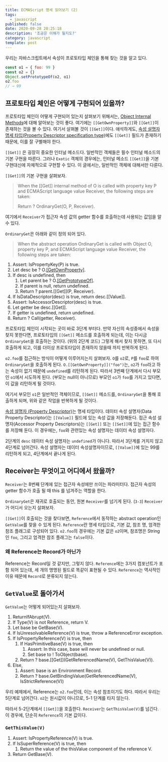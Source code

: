 ```yaml
---
title: ECMAScript 명세 읽어보기 (2)
tags:
  - javascript
published: false
date: 2020-09-28 20:25:18
description: '조금은 이해가 될지도?'
category: javascript
template: post
---
```


우리는 자바스크립트에서 속성이 프로토타입 체인을 통해 찾는 것을 알고 있다.

```javascript
const o1 = { foo: 99 }
const o2 = {}
Object.setPrototypeOf(o2, o1)
o2.foo
// → 99
```

## 프로토타입 체인은 어떻게 구현되어 있을까?

프로토타입 체인이 어떻게 구현되어 있는지 살펴보기 위해서는, [Object Internal Methods](https://tc39.es/ecma262/#sec-object-internal-methods-and-internal-slots)에 대해 알아보는 것이 좋다. 여기에는 `[[GetOwnProperty]]`와 `[[Get]]`이 존재하는 것을 볼 수 있다. 여기서 살펴볼 것이 `[[Get]]`이다. 애석하게도, [속성 설명자 명세 타입(Property Descriptor specification type)](https://tc39.es/ecma262/#sec-property-descriptor-specification-type)에도 `[[Get]]` 필드가 존재하기 때문에, 이를 잘 구별해야 한다.

`[[Get]]` 은 굉장히 중요한 인터널 메소드다. 일반적인 객체들은 필수 인터널 메소드의 기본 구현을 따른다. 그러나 `Exotic` 객체의 경우에는, 인터널 메소드 `[[Get]]`을 기본 구현대신에 자체적으로 구현할 수 있다. 이 글에서는, 일반적인 객체에 대해서만 다룬다.

`[[Get]]`의 기본 구현을 살펴보자.

> When the [[Get]] internal method of O is called with property key P and ECMAScript language value Receiver, the following steps are taken:
>
> Return ? OrdinaryGet(O, P, Receiver).

여기에서 `Receiver`가 접근자 속성 값의 getter 함수를 호출하는데 사용되는 값임을 알 수 있다.

`OrdinaryGet`은 아래와 같이 정의 되어 있다.

> When the abstract operation OrdinaryGet is called with Object O, property key P, and ECMAScript language value Receiver, the following steps are taken:

1. Assert: IsPropertyKey(P) is true.
2. Let desc be ? O.[[GetOwnProperty]](P).
3. If desc is undefined, then
   1. Let parent be ? O.[[GetPrototypeOf]]().
   2. If parent is null, return undefined.
   3. Return ? parent.[[Get]](P, Receiver).
4. If IsDataDescriptor(desc) is true, return desc.[[Value]].
5. Assert: IsAccessorDescriptor(desc) is true.
6. Let getter be desc.[[Get]].
7. If getter is undefined, return undefined.
8. Return ? Call(getter, Receiver).

프로토타입 체인이 시작되는 곳이 바로 3단계 부터다. 만약 자신의 속성중에서 속성을 찾지 못한다면, 프로토타입의 `[[Get]]` 메소드를 호출하게 되는데, 이는 다시금 `OrdinaryGet`을 호출하는 것이다. (위의 2단계 코드) 그렇게 해서 찾지 못하면, 또 다시 호출하게 되고, 이를 더이상 프로토타입이 존재하지 않을때 까지 반복하게 된다.

`o2.foo`를 접근하는 방식이 어떻게 이루어지는지 살펴보자. `O`를 `o2`로, `P`를 `foo`로 하여 `OrdinaryGet`을 호출하게 된다. `O.[[GetOwnProperty]]("foo")`는, `o2`가 `foo`라고 하는 속성이 없기 때문에 `undefined`를 리턴하게 된다. 따라서 3번째 단계에서 다시 부모인 `o1`에서 시도하게 된다. (부모는 null이 아니므로) 부모인 `o1`가 `foo`를 가지고 있다면, 이 값을 리턴하게 될 것이다.

여기서 부모인 `o1`은 일반적인 객체이므로, `[[Get]]` 메소드를, `OrdinaryGet`을 통해 호출하게 되며, 위와 같은 작업을 반복하게 될 것이다.

[속성 설명자 (Property Descriptor)](https://tc39.es/ecma262/#sec-property-descriptor-specification-type)는 명세 타입이다. 데이터 속성 설명자(Data Property Descriptor)는 `[[Value]]` 필드에 있는 속성 값을 저장해둔다. 접근 속성 설명자(Accessor Property Descriptors)는 `[[Get]]` 또는 `[[Set]]`에 있는 접근 함수를 저장해 둔다. 이 경우에는, `foo`와 관련있는 속성 설명자는 데이터 속성 설명자다.

2단계의 `desc` 데이터 속성 설명자는 `undefined`가 아니다. 따라서 3단계를 거치지 않고 4단계로 넘어간다. 속성 설명자는 데이터 속성설명자이므로, `[[Value]]`에 있는 99를 리턴하게 되고, 4단계에서 끝나게 된다.

## Receiver는 무엇이고 어디에서 왔을까?

`Receiver`는 8번째 단계에 있는 접근자 속성에만 쓰이는 파라미터다. 접근자 속성의 getter 함수가 호출 될 때 this 를 넘겨주는 역할을 한다.

`OrdinaryGet`은 재귀로 호출되는 동안, 원본 `Receiver`를 넘기게 된다. (`3-3`) `Receiver`가 어디서 오는지 살펴보자.

`[[Get]]`이 호출되는 것을 찾다보면, `Reference`에서 동작하는 abstract operation인 `GetValue`를 찾을 수 있게 된다. `Reference`란 명세 타입으로, 기본 값, 참조 명, 엄격한 참조 플래그로 구성되어 있다. `o2.foo`의 경우에는 기본 값은 `o2`이며, 참조명은 String인 `foo`, 그리고 엄격한 참조 플래그는 `false`이다.

### 왜 Reference는 Record가 아닌가

Reference는 Record일 것 같지만, 그렇지 않다. `Reference`에는 3가지 컴포넌트가 포함 되어 있는데, 세 개의 명명된 필드로 똑같이 표현될 수 있다. `Reference`는 역사적인 이유 때문에 `Record`로 분류되지 않는다.

## `GetValue`로 돌아가서

`GetValue`는 어떻게 되어있는지 살펴보자.

1. ReturnIfAbrupt(V).
2. If Type(V) is not Reference, return V.
3. Let base be GetBase(V).
4. If IsUnresolvableReference(V) is true, throw a ReferenceError exception.
5. If IsPropertyReference(V) is true, then
   1. If HasPrimitiveBase(V) is true, then
      1. Assert: In this case, base will never be undefined or null.
      2. Set base to ! ToObject(base).
   2. Return ? base.[[Get]](GetReferencedName(V), GetThisValue(V)).
6. Else,
   1. Assert: base is an Environment Record.
   2. Return ? base.GetBindingValue(GetReferencedName(V), IsStrictReference(V))

우리 예제에서, Reference는 `o2.foo`인데, 이는 속성 참조이기도 하다. 따라서 우리는 5단계로 넘어간다. `o2`는 원시값이 아니므로, 5-1 단계를 타지 않는다.

따라서 5-2단계에서 `[[Get]]`을 호출한다. `Receiver`는 `GetThisValue(V)`를 넘긴다. 이 경우에, 단순히 `Reference`의 기본 값이다.

### `GetThisValue(V)`

1. Assert: IsPropertyReference(V) is true.
2. If IsSuperReference(V) is true, then
   1. Return the value of the thisValue component of the reference V.
3. Return GetBase(V).
